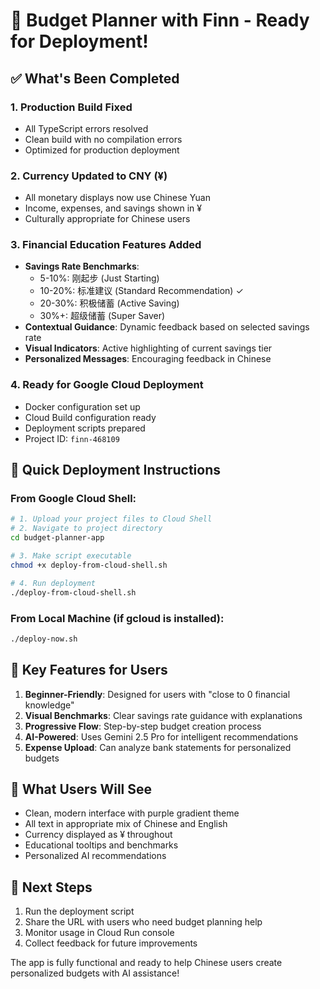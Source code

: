 # 🎉 Budget Planner with Finn - Ready for Deployment!

## ✅ What's Been Completed

### 1. **Production Build Fixed**
- All TypeScript errors resolved
- Clean build with no compilation errors
- Optimized for production deployment

### 2. **Currency Updated to CNY (¥)**
- All monetary displays now use Chinese Yuan
- Income, expenses, and savings shown in ¥
- Culturally appropriate for Chinese users

### 3. **Financial Education Features Added**
- **Savings Rate Benchmarks**:
  - 5-10%: 刚起步 (Just Starting)
  - 10-20%: 标准建议 (Standard Recommendation) ✓
  - 20-30%: 积极储蓄 (Active Saving)
  - 30%+: 超级储蓄 (Super Saver)
- **Contextual Guidance**: Dynamic feedback based on selected savings rate
- **Visual Indicators**: Active highlighting of current savings tier
- **Personalized Messages**: Encouraging feedback in Chinese

### 4. **Ready for Google Cloud Deployment**
- Docker configuration set up
- Cloud Build configuration ready
- Deployment scripts prepared
- Project ID: `finn-468109`

## 🚀 Quick Deployment Instructions

### From Google Cloud Shell:
```bash
# 1. Upload your project files to Cloud Shell
# 2. Navigate to project directory
cd budget-planner-app

# 3. Make script executable
chmod +x deploy-from-cloud-shell.sh

# 4. Run deployment
./deploy-from-cloud-shell.sh
```

### From Local Machine (if gcloud is installed):
```bash
./deploy-now.sh
```

## 🌟 Key Features for Users

1. **Beginner-Friendly**: Designed for users with "close to 0 financial knowledge"
2. **Visual Benchmarks**: Clear savings rate guidance with explanations
3. **Progressive Flow**: Step-by-step budget creation process
4. **AI-Powered**: Uses Gemini 2.5 Pro for intelligent recommendations
5. **Expense Upload**: Can analyze bank statements for personalized budgets

## 📱 What Users Will See

- Clean, modern interface with purple gradient theme
- All text in appropriate mix of Chinese and English
- Currency displayed as ¥ throughout
- Educational tooltips and benchmarks
- Personalized AI recommendations

## 🎯 Next Steps

1. Run the deployment script
2. Share the URL with users who need budget planning help
3. Monitor usage in Cloud Run console
4. Collect feedback for future improvements

The app is fully functional and ready to help Chinese users create personalized budgets with AI assistance!